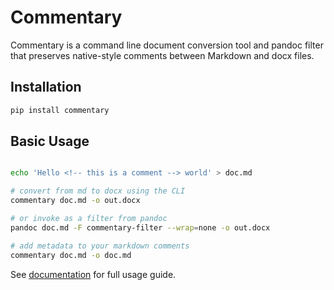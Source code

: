 # Commentary

Commentary is a command line document conversion tool and pandoc filter that preserves native-style comments between Markdown and docx files.

## Installation

```bash
pip install commentary
```

## Basic Usage

```bash

echo 'Hello <!-- this is a comment --> world' > doc.md

# convert from md to docx using the CLI
commentary doc.md -o out.docx

# or invoke as a filter from pandoc
pandoc doc.md -F commentary-filter --wrap=none -o out.docx

# add metadata to your markdown comments
commentary doc.md -o doc.md

```

See [documentation](https://commentary.readthedocs.io/en/latest/usage.html) for full usage guide.

